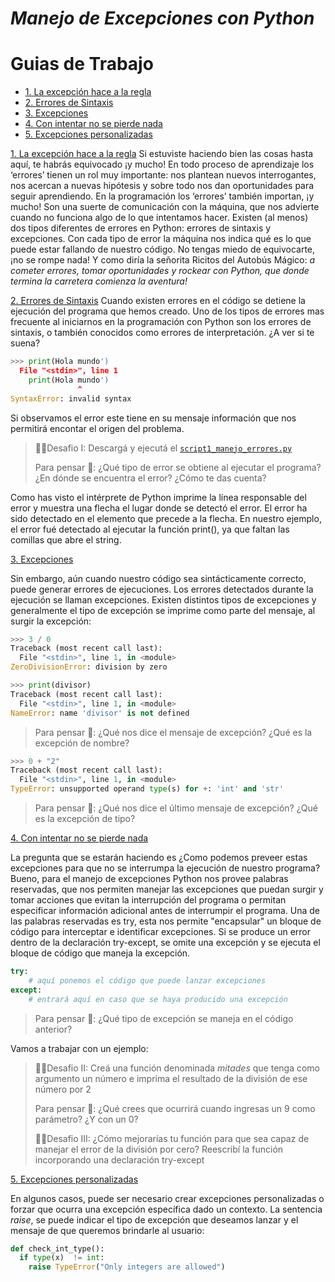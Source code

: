 # *Manejo de Excepciones con Python*

# Guias de Trabajo
* [1. La excepción hace a la regla](#1-intro)
* [2. Errores de Sintaxis](#2-sintax_error)
* [3. Excepciones](#3-exceptions)
* [4. Con intentar no se pierde nada](#4-try)
* [5. Excepciones personalizadas](#5-raise)


[1. La excepción hace a la regla](#1-intro)
Si estuviste haciendo bien las cosas hasta aquí, te habrás equivocado ¡y mucho! En todo proceso de aprendizaje los ‘errores’ tienen un rol muy importante: nos plantean nuevos interrogantes, nos acercan a nuevas hipótesis y sobre todo nos dan oportunidades para seguir aprendiendo. 
En la programación los ‘errores’ también importan, ¡y mucho! Son una suerte de comunicación con la máquina, que nos advierte cuando no funciona algo de lo que intentamos hacer.
Existen (al menos) dos tipos diferentes de errores en Python: errores de sintaxis y excepciones. Con cada tipo de error la máquina nos indica qué es lo que puede estar fallando de nuestro código. 
No tengas miedo de equivocarte, ¡no se rompe nada! Y como diría la señorita Ricitos del Autobús Mágico: _a cometer errores, tomar oportunidades y rockear con Python, que donde termina la carretera comienza la aventura!_

[2. Errores de Sintaxis](#2-sintax_error)
Cuando existen errores en el código se detiene la ejecución del programa que hemos creado. Uno de los tipos de errores mas frecuente al iniciarnos en la programación con Python son los errores de sintaxis, o también conocidos como errores de interpretación. ¿A ver si te suena?

```Python
>>> print(Hola mundo')
  File "<stdin>", line 1
    print(Hola mundo')
               ^
SyntaxError: invalid syntax
```

Si observamos el error este tiene en su mensaje información que nos permitirá encontar el origen del problema.

>
> 🧗‍♀️Desafio I: Descargá y ejecutá el [`script1_manejo_errores.py`](https://github.com/AJVelezRueda/UCEMA_Fundamentos_de_informatica/blob/master/Python_intro/script1_manejo_errores.py)
>
> Para pensar 🤔: ¿Qué tipo de error se obtiene al ejecutar el programa? ¿En dónde se encuentra el error? ¿Cómo te das cuenta? 
>

Como has visto el intérprete de Python imprime la línea responsable del error y muestra una flecha el lugar donde se detectó el error. El error ha sido detectado en el elemento que precede a la flecha. En nuestro ejemplo, el error fué detectado al ejecutar la función print(), ya que faltan las comillas que abre el string.


[3. Excepciones](#3-exceptions)

Sin embargo, aún cuando nuestro código sea sintácticamente correcto, puede generar errores de ejecuciones. Los errores detectados durante la ejecución se llaman excepciones. Existen distintos tipos de excepciones y generalmente el tipo de excepción se imprime como parte del mensaje, al surgir la excepción:

```Python
>>> 3 / 0
Traceback (most recent call last):
  File "<stdin>", line 1, in <module>
ZeroDivisionError: division by zero

```

```Python
>>> print(divisor)
Traceback (most recent call last):
  File "<stdin>", line 1, in <module>
NameError: name 'divisor' is not defined
```
>
> Para pensar 🤔: ¿Qué nos dice el mensaje de excepción? ¿Qué es la excepción de nombre? 
>

```Python
>>> 0 + "2"
Traceback (most recent call last):
  File "<stdin>", line 1, in <module>
TypeError: unsupported operand type(s) for +: 'int' and 'str'
```

>
> Para pensar 🤔: ¿Qué nos dice el último mensaje de excepción? ¿Qué es la excepción de tipo? 
>


[4. Con intentar no se pierde nada](#4-try)

La pregunta que se estarán haciendo es ¿Como podemos preveer estas excepciones para que no se interrumpa la ejecución de nuestro programa? Bueno, para el manejo de excepciones Python nos provee palabras reservadas, que nos permiten manejar las excepciones que puedan surgir y tomar acciones que evitan la interrupción del programa o permitan especificar información adicional antes de interrumpir el programa.
Una de las palabras reservadas es try, esta nos permite "encapsular" un bloque de código para interceptar e identificar excepciones. Si se produce un error dentro de la declaración try-except, se omite una excepción y se ejecuta el bloque de código que maneja la excepción. 

```Python
try:
    # aquí ponemos el código que puede lanzar excepciones
except:
    # entrará aquí en caso que se haya producido una excepción
```

>
>Para pensar 🤔: ¿Qué tipo de excepción se maneja en el código anterior?
>

Vamos a trabajar con un ejemplo:

>
> 🧗‍♀️Desafio II: Creá una función denominada _mitades_ que tenga como argumento un número e imprima el resultado de la división de ese número por 2
>
>Para pensar 🤔: ¿Qué crees que ocurrirá cuando ingresas un 9 como parámetro? ¿Y con un 0?
>
> 🧗‍♀️Desafio III: ¿Cómo mejorarías tu función para que sea capaz de manejar el error de la división por cero? Reescribí la función incorporando una declaración try-except
>


[5. Excepciones personalizadas](#5-raise)

En algunos casos, puede ser necesario crear excepciones personalizadas o forzar que ocurra una excepción específica dado un contexto.  La sentencia _raise_, se puede indicar el tipo de excepción que deseamos lanzar y el mensaje de que queremos brindarle al usuario:


```Python
def check_int_type():
  if type(x)  != int:
    raise TypeError("Only integers are allowed") 
```